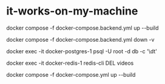# it-works-on-my-machine

docker compose -f docker-compose.backend.yml up --build

docker compose -f docker-compose.backend.yml down -v

docker exec -it docker-postgres-1 psql -U root -d db -c '\dt'

docker exec -it docker-redis-1 redis-cli DEL videos

docker compose -f docker-compose.yml up --build